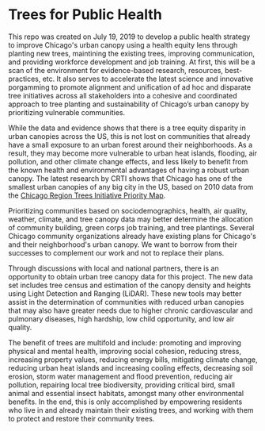 # Trees for Public Health

This repo was created on July 19, 2019 to develop a public health strategy to improve Chicago's urban canopy using a health equity lens through planting new trees, maintining the existing trees, improving communication, and providing workforce development and job training. At first, this will be a scan of the environment for evidence-based research, resources, best-practices, etc. It also serves to accelerate the latest science and innovative porgamming to promote alignment and unification of ad hoc and disparate tree initiatives across all stakeholders into a cohesive and coordinated approach to tree planting and sustainability of Chicago’s urban canopy by prioritizing vulnerable communities.

While the data and evidence shows that there is a tree equity disparity in urban canopies across the US, this is not lost on communities that already have a small exposure to an urban forest around their neighborhoods. As a result, they may become more vulnerable to urban heat islands, flooding, air pollution, and other climate change effects, and less likely to benefit from the known health and environmental advantages of having a robust urban canopy. The latest research by CRTI shows that Chicago has one of the smallest urban canopies of any big city in the US, based on 2010 data from the [Chicago Region Trees Initiative Priority Map](https://mortonarb.maps.arcgis.com/apps/View/index.html?appid=0700702eb8fa4c31a4d957d71a09d690).

Prioritizing communities based on sociodemographics, health, air quality, weather, climate, and tree canopy data may better determine the allocation of community building, green corps job training, and tree plantings. Several Chicago community organizations already have existing plans for Chicago's and their neighborhood's urban canopy. We want to borrow from their successes to complement our work and not to replace their plans.

Through discussions with local and national partners, there is an opportunity to obtain urban tree canopy data for this project. The new data set includes tree census and estimation of the canopy density and heights using Light Detection and Ranging (LiDAR). These new tools may better assist in the determination of communities with reduced urban canopies that may also have greater needs due to higher chronic cardiovascular and pulmonary diseases, high hardship, low child opportunity, and low air quality.

The benefit of trees are multifold and include: promoting and improving physical and mental health, improving social cohesion, reducing stress, increasing property values, reducing energy bills, mitigating climate change, reducing urban heat islands and increasing cooling effects, decreasing soil erosion, storm water management and flood prevention, reducing air pollution, repairing local tree biodiversity, providing critical bird, small animal and essential insect habitats, amongst many other environmental benefits. In the end, this is only accomplished by empowering residents who live in and already maintain their existing trees, and working with them to protect and restore their community trees.


